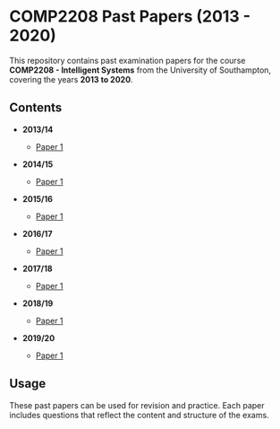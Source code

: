 # COMP2208 Past Papers (2013 - 2020)

This repository contains past examination papers for the course **COMP2208 - Intelligent Systems** from the University of Southampton, covering the years **2013 to 2020**.

## Contents

- **2013/14**
  - [Paper 1](https://github.com/Karso2023/COMP2208/blob/main/COMP2208-201314-01-COMP2208W1.pdf)

- **2014/15**
  - [Paper 1](https://github.com/Karso2023/COMP2208/blob/main/COMP2208-201415-01-COMP2008W1.pdf)

- **2015/16**
  - [Paper 1](https://github.com/Karso2023/COMP2208/blob/main/COMP2208-201516-01-COMP2208W1.pdf)

- **2016/17**
  - [Paper 1](https://github.com/Karso2023/COMP2208/blob/main/COMP2208-201617-01-COMP2208W1.pdf)

- **2017/18**
  - [Paper 1](https://github.com/Karso2023/COMP2208/blob/main/COMP2208-201718-01-COMP2208W1.pdf)

- **2018/19**
  - [Paper 1](https://github.com/Karso2023/COMP2208/blob/main/COMP2208-201819-01-COMP2208W1.pdf)

- **2019/20**
  - [Paper 1](https://github.com/Karso2023/COMP2208/blob/main/COMP2208-201920-01-COMP2208W1.pdf)

## Usage

These past papers can be used for revision and practice. Each paper includes questions that reflect the content and structure of the exams.
